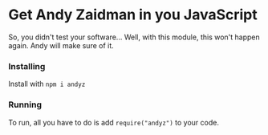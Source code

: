 # Get Andy Zaidman in you JavaScript
So, you didn't test your software... Well, with this module, this won't happen again. Andy will make sure of it.  
### Installing
Install with ```npm i andyz```

### Running
To run, all you have to do is add ```require("andyz")``` to your code.